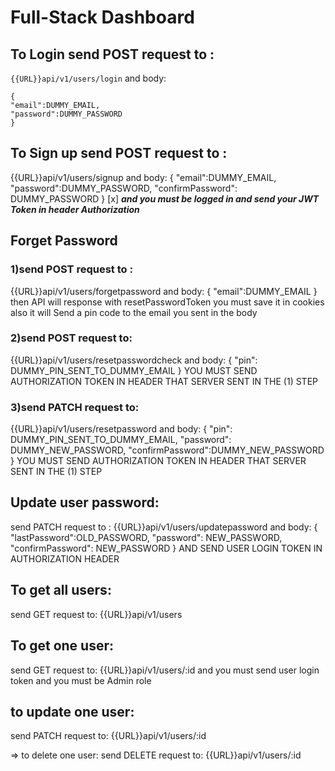 

# Full-Stack Dashboard

## To Login send POST request to :
`{{URL}}api/v1/users/login`
and body:
```
{
"email":DUMMY_EMAIL,
"password":DUMMY_PASSWORD
}
```
## To Sign up send POST request to :
{{URL}}api/v1/users/signup
and body:
{
"email":DUMMY_EMAIL,
"password":DUMMY_PASSWORD,
"confirmPassword": DUMMY_PASSWORD
}
[x] ***and you must be logged in and send your JWT Token in header Authorization***

## Forget Password
### 1)send POST request to :
{{URL}}api/v1/users/forgetpassword
and body:
{
"email":DUMMY_EMAIL
}
then API will response with resetPasswordToken you must save it in cookies
also it will Send a pin code to the email you sent in the body

### 2)send POST request to:
{{URL}}api/v1/users/resetpasswordcheck
and body:
{
"pin": DUMMY_PIN_SENT_TO_DUMMY_EMAIL
}
YOU MUST SEND AUTHORIZATION TOKEN IN HEADER THAT SERVER SENT IN THE (1) STEP

### 3)send PATCH request to:
{{URL}}api/v1/users/resetpassword
and body:
{
"pin": DUMMY_PIN_SENT_TO_DUMMY_EMAIL,
"password": DUMMY_NEW_PASSWORD,
"confirmPassword":DUMMY_NEW_PASSWORD
}
YOU MUST SEND AUTHORIZATION TOKEN IN HEADER THAT SERVER SENT IN THE (1) STEP

## Update user password:
send PATCH request to :
{{URL}}api/v1/users/updatepassword
and body:
{
"lastPassword":OLD_PASSWORD,
"password": NEW_PASSWORD,
"confirmPassword": NEW_PASSWORD
}
AND SEND USER LOGIN TOKEN IN AUTHORIZATION HEADER

## To get all users:
send GET request to:
{{URL}}api/v1/users

## To get one user:
send GET request to:
{{URL}}api/v1/users/:id
and you must send user login token and you must be Admin role

## to update one user:
send PATCH request to:
{{URL}}api/v1/users/:id

=> to delete one user:
send DELETE request to:
{{URL}}api/v1/users/:id
